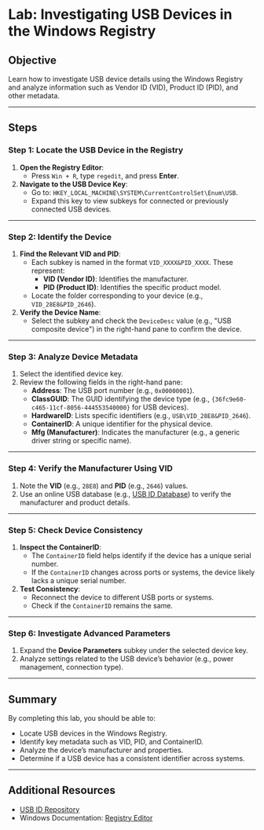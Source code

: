 # Lab: Investigating USB Devices in the Windows Registry

## Objective
Learn how to investigate USB device details using the Windows Registry and analyze information such as Vendor ID (VID), Product ID (PID), and other metadata.

---

## Steps

### Step 1: Locate the USB Device in the Registry
1. **Open the Registry Editor**:
   - Press `Win + R`, type `regedit`, and press **Enter**.
2. **Navigate to the USB Device Key**:
   - Go to: `HKEY_LOCAL_MACHINE\SYSTEM\CurrentControlSet\Enum\USB`.
   - Expand this key to view subkeys for connected or previously connected USB devices.

---

### Step 2: Identify the Device
1. **Find the Relevant VID and PID**:
   - Each subkey is named in the format `VID_XXXX&PID_XXXX`. These represent:
     - **VID (Vendor ID)**: Identifies the manufacturer.
     - **PID (Product ID)**: Identifies the specific product model.
   - Locate the folder corresponding to your device (e.g., `VID_28E8&PID_2646`).
2. **Verify the Device Name**:
   - Select the subkey and check the `DeviceDesc` value (e.g., "USB composite device") in the right-hand pane to confirm the device.

---

### Step 3: Analyze Device Metadata
1. Select the identified device key.
2. Review the following fields in the right-hand pane:
   - **Address**: The USB port number (e.g., `0x00000001`).
   - **ClassGUID**: The GUID identifying the device type (e.g., `{36fc9e60-c465-11cf-8056-444553540000}` for USB devices).
   - **HardwareID**: Lists specific identifiers (e.g., `USB\VID_28E8&PID_2646`).
   - **ContainerID**: A unique identifier for the physical device.
   - **Mfg (Manufacturer)**: Indicates the manufacturer (e.g., a generic driver string or specific name).

---

### Step 4: Verify the Manufacturer Using VID
1. Note the **VID** (e.g., `28E8`) and **PID** (e.g., `2646`) values.
2. Use an online USB database (e.g., [USB ID Database](https://usb-ids.gowdy.us/)) to verify the manufacturer and product details.

---

### Step 5: Check Device Consistency
1. **Inspect the ContainerID**:
   - The `ContainerID` field helps identify if the device has a unique serial number.
   - If the `ContainerID` changes across ports or systems, the device likely lacks a unique serial number.
2. **Test Consistency**:
   - Reconnect the device to different USB ports or systems.
   - Check if the `ContainerID` remains the same.

---

### Step 6: Investigate Advanced Parameters
1. Expand the **Device Parameters** subkey under the selected device key.
2. Analyze settings related to the USB device’s behavior (e.g., power management, connection type).

---

## Summary
By completing this lab, you should be able to:
- Locate USB devices in the Windows Registry.
- Identify key metadata such as VID, PID, and ContainerID.
- Analyze the device’s manufacturer and properties.
- Determine if a USB device has a consistent identifier across systems.

---

## Additional Resources
- [USB ID Repository](https://usb-ids.gowdy.us/)
- Windows Documentation: [Registry Editor](https://docs.microsoft.com/en-us/windows-server/administration/windows-commands/regedit)

